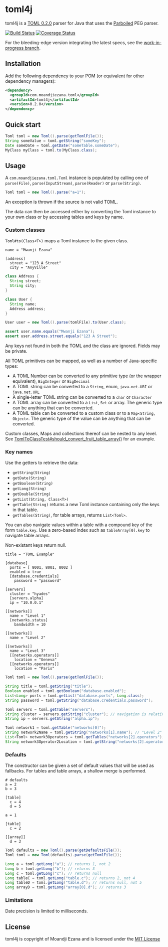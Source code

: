 # toml4j

toml4j is a [TOML 0.2.0](https://github.com/mojombo/toml/tree/v0.2.0) parser for Java that uses the [Parboiled](http://www.parboiled.org) PEG parser.

[![Build Status](https://travis-ci.org/mwanji/toml4j.svg?branch=wip)](https://travis-ci.org/mwanji/toml4j) [![Coverage Status](https://img.shields.io/coveralls/mwanji/toml4j.svg)](https://coveralls.io/r/mwanji/toml4j?branch=wip)

For the bleeding-edge version integrating the latest specs, see the [work-in-progress branch](https://github.com/mwanji/toml4j/tree/wip).

## Installation

Add the following dependency to your POM (or equivalent for other dependency managers):

````xml
<dependency>
  <groupId>com.moandjiezana.toml</groupId>
  <artifactId>toml4j</artifactId>
  <version>0.2.0</version>
</dependency>
````

## Quick start

````java
Toml toml = new Toml().parse(getTomlFile());
String someValue = toml.getString("someKey");
Date someDate = toml.getDate("someTable.someDate");
MyClass myClass = toml.to(MyClass.class);
````

## Usage

A `com.moandjiezana.toml.Toml` instance is populated by calling one of `parse(File)`, `parse(InputStream)`, `parse(Reader)` or `parse(String)`.

````java
Toml toml = new Toml().parse("a=1");
````

An exception is thrown if the source is not valid TOML.

The data can then be accessed either by converting the Toml instance to your own class or by accessing tables and keys by name.

### Custom classes

`Toml#to(Class<T>)` maps a Toml instance to the given class.

````
name = "Mwanji Ezana"

[address]
  street = "123 A Street"
  city = "AnyVille"
````

````java
class Address {
  String street;
  String city;
}

class User {
  String name;
  Address address;
}
````

````java
User user = new Toml().parse(tomlFile).to(User.class);

assert user.name.equals("Mwanji Ezana");
assert user.address.street.equals("123 A Street");
````

Any keys not found in both the TOML and the class are ignored. Fields may be private.

All TOML primitives can be mapped, as well as a number of Java-specific types:

* A TOML Number can be converted to any primitive type (or the wrapper equivalent), `BigInteger` or `BigDecimal`
* A TOML string can be converted to a `String`, enum, `java.net.URI` or `java.net.URL`
* A single-letter TOML string can be converted to a `char` or `Character`
* A TOML array can be converted to a `List`, `Set` or array. The generic type can be anything that can be converted.
* A TOML table can be converted to a custom class or to a `Map<String, Object>`. The generic type of the value can be anything that can be converted.

Custom classes, Maps and collections thereof can be nested to any level. See [TomlToClassTest#should_convert_fruit_table_array()](src/test/java/com/moandjiezana/toml/TomlToClassTest.java) for an example.

### Key names

Use the getters to retrieve the data:

* `getString(String)`
* `getDate(String)`
* `getBoolean(String)`
* `getLong(String)`
* `getDouble(String)`
* `getList(String, Class<T>)`
* `getTable(String)` returns a new Toml instance containing only the keys in that table.
* `getTables(String)`, for table arrays, returns `List<Toml>`. 

You can also navigate values within a table with a compound key of the form `table.key`. Use a zero-based index such as `tableArray[0].key` to navigate table arrays.

Non-existant keys return null.

````
title = "TOML Example"

[database]
  ports = [ 8001, 8001, 8002 ]
  enabled = true
  [database.credentials]
    password = "password"
    
[servers]
  cluster = "hyades"
  [servers.alpha]
  ip = "10.0.0.1"
  
[[networks]]
  name = "Level 1"
  [networks.status]
    bandwidth = 10

[[networks]]
  name = "Level 2"

[[networks]]
  name = "Level 3"
  [[networks.operators]]
    location = "Geneva"
  [[networks.operators]]
    location = "Paris"
````

````java
Toml toml = new Toml().parse(getTomlFile());

String title = toml.getString("title");
Boolean enabled = toml.getBoolean("database.enabled");
List<Long> ports = toml.getList("database.ports", Long.class);
String password = toml.getString("database.credentials.password");

Toml servers = toml.getTable("servers");
String cluster = servers.getString("cluster"); // navigation is relative to current Toml instance
String ip = servers.getString("alpha.ip");

Toml network1 = toml.getTable("networks[0]");
String network2Name = toml.getString("networks[1].name"); // "Level 2"
List<Toml> network3Operators = toml.getTables("networks[2].operators");
String network3Operator2Location = toml.getString("networks[2].operators[1].location"); // "Paris"
````

### Defaults

The constructor can be given a set of default values that will be used as fallbacks. For tables and table arrays, a shallow merge is performed.

````
# defaults
a = 2
b = 3

[table]
  c = 4
  d = 5
````

````
a = 1

[table]
  c = 2
  
[[array]]
  d = 3
````

````java
Toml defaults = new Toml().parse(getDefaultsFile());
Toml toml = new Toml(defaults).parse(getTomlFile());

Long a = toml.getLong("a"); // returns 1, not 2
Long b = toml.getLong("b"); // returns 3
Long c = toml.getLong("c"); // returns null
Long tableC = toml.getLong("table.c"); // returns 2, not 4
Long tableD = toml.getLong("table.d"); // returns null, not 5
Long arrayD = toml.getLong("array[0].d"); // returns 3
````

### Limitations

Date precision is limited to milliseconds.

## License

toml4j is copyright of Moandji Ezana and is licensed under the [MIT License](LICENSE)
